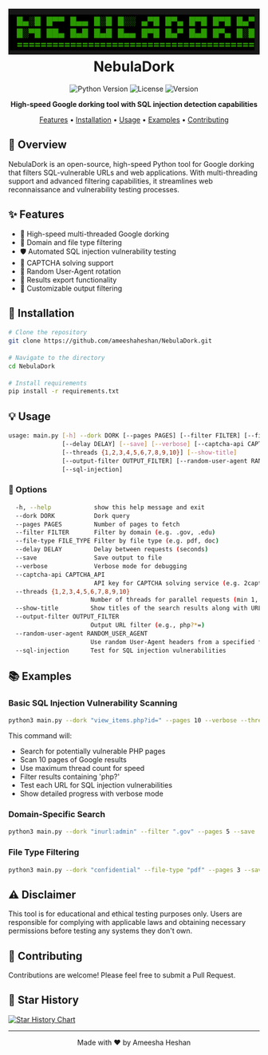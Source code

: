<h1 align="center">
  <br>
  <a href="https://github.com/s0md3v/XSStrike"><img src="https://github.com/ameeshaheshan/NebulaDork/blob/main/src/banner.png" alt="NebulaDork"></a>
  <br>
  NebulaDork
  <br>
</h1>


<div align="center">

![Python Version](https://img.shields.io/badge/python-3.7+-blue.svg)
![License](https://img.shields.io/badge/license-MIT-green.svg)
![Version](https://img.shields.io/badge/version-1.0.0-blue.svg)

**High-speed Google dorking tool with SQL injection detection capabilities**

[Features](#✨-features) • [Installation](#🚀-installation) • [Usage](#💡-usage) • [Examples](#📚-examples) • [Contributing](#🤝-contributing)

</div>

## 🎯 Overview

NebulaDork is an open-source, high-speed Python tool for Google dorking that filters SQL-vulnerable URLs and web applications. With multi-threading support and advanced filtering capabilities, it streamlines web reconnaissance and vulnerability testing processes.

## ✨ Features

- 🚀 High-speed multi-threaded Google dorking
- 🎯 Domain and file type filtering
- 🛡️ Automated SQL injection vulnerability testing
- 🤖 CAPTCHA solving support
- 📱 Random User-Agent rotation
- 💾 Results export functionality
- 🎨 Customizable output filtering

## 🚀 Installation

```bash
# Clone the repository
git clone https://github.com/ameeshaheshan/NebulaDork.git

# Navigate to the directory
cd NebulaDork

# Install requirements
pip install -r requirements.txt
```

## 💡 Usage

```bash
usage: main.py [-h] --dork DORK [--pages PAGES] [--filter FILTER] [--file-type FILE_TYPE] 
               [--delay DELAY] [--save] [--verbose] [--captcha-api CAPTCHA_API]
               [--threads {1,2,3,4,5,6,7,8,9,10}] [--show-title] 
               [--output-filter OUTPUT_FILTER] [--random-user-agent RANDOM_USER_AGENT]
               [--sql-injection]
```

### 🔧 Options

```bash
  -h, --help            show this help message and exit
  --dork DORK           Dork query
  --pages PAGES         Number of pages to fetch
  --filter FILTER       Filter by domain (e.g. .gov, .edu)
  --file-type FILE_TYPE Filter by file type (e.g. pdf, doc)
  --delay DELAY         Delay between requests (seconds)
  --save                Save output to file
  --verbose             Verbose mode for debugging
  --captcha-api CAPTCHA_API
                        API key for CAPTCHA solving service (e.g. 2captcha)
  --threads {1,2,3,4,5,6,7,8,9,10}
                       Number of threads for parallel requests (min 1, max 10)
  --show-title         Show titles of the search results along with URLs
  --output-filter OUTPUT_FILTER
                       Output URL filter (e.g., php?*=)
  --random-user-agent RANDOM_USER_AGENT
                       Use random User-Agent headers from a specified file
  --sql-injection      Test for SQL injection vulnerabilities
```

## 📚 Examples

### Basic SQL Injection Vulnerability Scanning

```bash
python3 main.py --dork "view_items.php?id=" --pages 10 --verbose --threads 10 --output-filter "php?" --sql-injection
```

This command will:
- Search for potentially vulnerable PHP pages
- Scan 10 pages of Google results
- Use maximum thread count for speed
- Filter results containing 'php?'
- Test each URL for SQL injection vulnerabilities
- Show detailed progress with verbose mode

### Domain-Specific Search

```bash
python3 main.py --dork "inurl:admin" --filter ".gov" --pages 5 --save
```

### File Type Filtering

```bash
python3 main.py --dork "confidential" --file-type "pdf" --pages 3 --save
```

## ⚠️ Disclaimer

This tool is for educational and ethical testing purposes only. Users are responsible for complying with applicable laws and obtaining necessary permissions before testing any systems they don't own.

## 🤝 Contributing

Contributions are welcome! Please feel free to submit a Pull Request.

## 🌟 Star History

[![Star History Chart](https://api.star-history.com/svg?repos=yourusername/NebulaDork&type=Date)](https://star-history.com/#yourusername/NebulaDork&Date)

---
<div align="center">
Made with ❤️ by Ameesha Heshan
</div>
